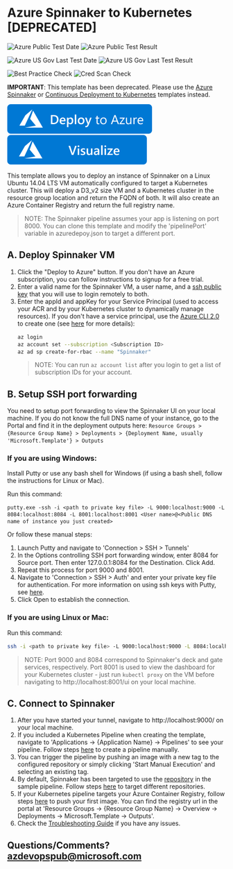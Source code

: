 # Azure Spinnaker to Kubernetes [DEPRECATED]

![Azure Public Test Date](https://azurequickstartsservice.blob.core.windows.net/badges/201-spinnaker-acr-k8s/PublicLastTestDate.svg)
![Azure Public Test Result](https://azurequickstartsservice.blob.core.windows.net/badges/201-spinnaker-acr-k8s/PublicDeployment.svg)

![Azure US Gov Last Test Date](https://azurequickstartsservice.blob.core.windows.net/badges/201-spinnaker-acr-k8s/FairfaxLastTestDate.svg)
![Azure US Gov Last Test Result](https://azurequickstartsservice.blob.core.windows.net/badges/201-spinnaker-acr-k8s/FairfaxDeployment.svg)

![Best Practice Check](https://azurequickstartsservice.blob.core.windows.net/badges/201-spinnaker-acr-k8s/BestPracticeResult.svg)
![Cred Scan Check](https://azurequickstartsservice.blob.core.windows.net/badges/201-spinnaker-acr-k8s/CredScanResult.svg)

**IMPORTANT**: This template has been deprecated. Please use the
[Azure Spinnaker](https://github.com/Azure/azure-quickstart-templates/tree/master/101-spinnaker)
or
[Continuous Deployment to Kubernetes](https://github.com/Azure/azure-quickstart-templates/tree/master/301-jenkins-acr-spinnaker-k8s)
templates instead.

[![Deploy To Azure](https://raw.githubusercontent.com/Azure/azure-quickstart-templates/master/1-CONTRIBUTION-GUIDE/images/deploytoazure.svg?sanitize=true)]("https://portal.azure.com/#create/Microsoft.Template/uri/https%3A%2F%2Fraw.githubusercontent.com%2FAzure%2Fazure-quickstart-templates%2Fmaster%2F201-spinnaker-acr-k8s%2Fazuredeploy.json")
[![Visualize](https://raw.githubusercontent.com/Azure/azure-quickstart-templates/master/1-CONTRIBUTION-GUIDE/images/visualizebutton.svg?sanitize=true)]("http://armviz.io/#/?load=https%3A%2F%2Fraw.githubusercontent.com%2FAzure%2Fazure-quickstart-templates%2Fmaster%2F201-spinnaker-acr-k8s%2Fazuredeploy.json")

This template allows you to deploy an instance of Spinnaker on a Linux Ubuntu
14.04 LTS VM automatically configured to target a Kubernetes cluster. This will
deploy a D3_v2 size VM and a Kubernetes cluster in the resource group location
and return the FQDN of both. It will also create an Azure Container Registry and
return the full registry name.

> NOTE: The Spinnaker pipeline assumes your app is listening on port 8000. You
> can clone this template and modify the 'pipelinePort' variable in
> azuredepoy.json to target a different port.

## A. Deploy Spinnaker VM

1. Click the "Deploy to Azure" button. If you don't have an Azure subscription,
   you can follow instructions to signup for a free trial.
1. Enter a valid name for the Spinnaker VM, a user name, and a
   [ssh public key](https://docs.microsoft.com/azure/virtual-machines/virtual-machines-linux-mac-create-ssh-keys)
   that you will use to login remotely to both.
1. Enter the appId and appKey for your Service Principal (used to access your
   ACR and by your Kubernetes cluster to dynamically manage resources). If you
   don't have a service principal, use the
   [Azure CLI 2.0](https://docs.microsoft.com/cli/azure/install-azure-cli) to
   create one (see
   [here](https://docs.microsoft.com/cli/azure/create-an-azure-service-principal-azure-cli?toc=%2fazure%2fazure-resource-manager%2ftoc.json)
   for more details):
   ```bash
   az login
   az account set --subscription <Subscription ID>
   az ad sp create-for-rbac --name "Spinnaker"
   ```
   > NOTE: You can run `az account list` after you login to get a list of
   > subscription IDs for your account.

## B. Setup SSH port forwarding

You need to setup port forwarding to view the Spinnaker UI on your local
machine. If you do not know the full DNS name of your instance, go to the Portal
and find it in the deployment outputs here:
`Resource Groups > {Resource Group Name} > Deployments > {Deployment Name, usually 'Microsoft.Template'} > Outputs`

### If you are using Windows:

Install Putty or use any bash shell for Windows (if using a bash shell, follow
the instructions for Linux or Mac).

Run this command:

```
putty.exe -ssh -i <path to private key file> -L 9000:localhost:9000 -L 8084:localhost:8084 -L 8001:localhost:8001 <User name>@<Public DNS name of instance you just created>
```

Or follow these manual steps:

1. Launch Putty and navigate to 'Connection > SSH > Tunnels'
1. In the Options controlling SSH port forwarding window, enter 8084 for Source
   port. Then enter 127.0.0.1:8084 for the Destination. Click Add.
1. Repeat this process for port 9000 and 8001.
1. Navigate to 'Connection > SSH > Auth' and enter your private key file for
   authentication. For more information on using ssh keys with Putty, see
   [here](https://docs.microsoft.com/azure/virtual-machines/virtual-machines-linux-ssh-from-windows#create-a-private-key-for-putty).
1. Click Open to establish the connection.

### If you are using Linux or Mac:

Run this command:

```bash
ssh -i <path to private key file> -L 9000:localhost:9000 -L 8084:localhost:8084 -L 8001:localhost:8001 <User name>@<Public DNS name of instance you just created>
```

> NOTE: Port 9000 and 8084 correspond to Spinnaker's deck and gate services,
> respectively. Port 8001 is used to view the dashboard for your Kubernetes
> cluster - just run `kubectl proxy` on the VM before navigating to
> http://localhost:8001/ui on your local machine.

## C. Connect to Spinnaker

1. After you have started your tunnel, navigate to http://localhost:9000/ on
   your local machine.
1. If you included a Kubernetes Pipeline when creating the template, navigate to
   'Applications -> {Application Name} -> Pipelines' to see your pipeline.
   Follow steps
   [here](http://www.spinnaker.io/docs/kubernetes-source-to-prod#section-1-create-a-spinnaker-application)
   to create a pipeline manually.
1. You can trigger the pipeline by pushing an image with a new tag to the
   configured repository or simply clicking 'Start Manual Execution' and
   selecting an existing tag.
1. By default, Spinnaker has been targeted to use the
   [repository](https://hub.docker.com/r/lwander/spin-kub-demo/) in the sample
   pipeline. Follow steps
   [here](http://www.spinnaker.io/v1.0/docs/target-deployment-configuration#section-docker-registry)
   to target different repositories.
1. If your Kubernetes pipeline targets your Azure Container Registry, follow
   steps
   [here](https://docs.microsoft.com/azure/container-registry/container-registry-get-started-docker-cli)
   to push your first image. You can find the registry url in the portal at
   'Resource Groups -> {Resource Group Name} -> Overview -> Deployments ->
   Microsoft.Template -> Outputs'.
1. Check the
   [Troubleshooting Guide](http://www.spinnaker.io/docs/troubleshooting-guide)
   if you have any issues.

## Questions/Comments? azdevopspub@microsoft.com
